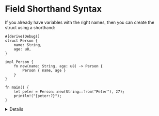 # Field Shorthand Syntax

If you already have variables with the right names, then you can create the
struct using a shorthand:

```rust,editable
#[derive(Debug)]
struct Person {
    name: String,
    age: u8,
}

impl Person {
    fn new(name: String, age: u8) -> Person {
        Person { name, age }
    }
}

fn main() {
    let peter = Person::new(String::from("Peter"), 27);
    println!("{peter:?}");
}
```

<details>

* Point out the syntax that is used inside the `new` function. To show a comparison you can also rewrite the struct definition using non-shorthand syntax.
* The `impl` block is where the boilerplate functions are defined. Later slides talk about methods in more detail.
* Use function update syntax to define a new structure using `peter`. Note that the variable `peter` will no longer be accessible afterwards.
* Note, you can use `{:#?}` while printing structs to change the readability of the output.
   
</details>

